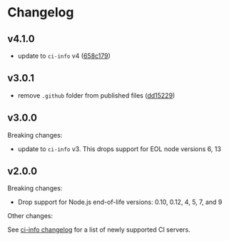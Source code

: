 # Changelog

## v4.1.0

- update to `ci-info` v4 ([658c179](https://github.com/watson/is-ci/commit/658c179))

## v3.0.1

- remove `.github` folder from published files ([dd15229](https://github.com/watson/is-ci/commit/dd15229))

## v3.0.0

Breaking changes:

- update to `ci-info` v3. This drops support for EOL node versions 6, 13

## v2.0.0

Breaking changes:

- Drop support for Node.js end-of-life versions: 0.10, 0.12, 4, 5, 7,
  and 9

Other changes:

See [ci-info
changelog](https://github.com/watson/ci-info/blob/master/CHANGELOG.md#v200)
for a list of newly supported CI servers.
